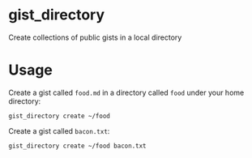 # gist_directory

Create collections of public gists in a local directory

# Usage

Create a gist called `food.md` in a directory called `food`
under your home directory:

```shell
gist_directory create ~/food
```

Create a gist called `bacon.txt`:

```shell
gist_directory create ~/food bacon.txt
```
